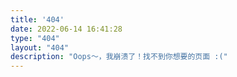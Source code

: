 ```yaml
---
title: '404'
date: 2022-06-14 16:41:28
type: "404"
layout: "404"
description: "Oops～，我崩溃了！找不到你想要的页面 :("
---
```

